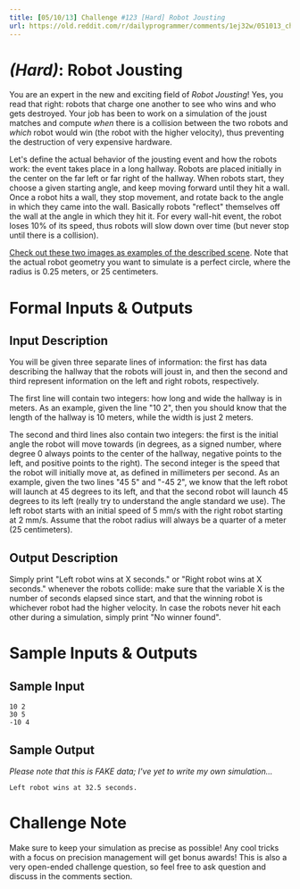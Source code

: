 ```yaml
---
title: [05/10/13] Challenge #123 [Hard] Robot Jousting
url: https://old.reddit.com/r/dailyprogrammer/comments/1ej32w/051013_challenge_123_hard_robot_jousting/
---
```


# [](#HardIcon) *(Hard)*: Robot Jousting

You are an expert in the new and exciting field of *Robot Jousting*! Yes, you read that right: robots that charge one another to see who wins and who gets destroyed. Your job has been to work on a simulation of the joust matches and compute *when* there is a collision between the two robots and *which* robot would win (the robot with the higher velocity), thus preventing the destruction of very expensive hardware.

Let's define the actual behavior of the jousting event and how the robots work: the event takes place in a long hallway. Robots are placed initially in the center on the far left or far right of the hallway. When robots start, they choose a given starting angle, and keep moving forward until they hit a wall. Once a robot hits a wall, they stop movement, and rotate back to the angle in which they came into the wall. Basically robots "reflect" themselves off the wall at the angle in which they hit it. For every wall-hit event, the robot loses 10% of its speed, thus robots will slow down over time (but never stop until there is a collision).

[Check out these two images as examples of the described scene](http://imgur.com/a/NSzpY). Note that the actual robot geometry you want to simulate is a perfect circle, where the radius is 0.25 meters, or 25 centimeters.

# Formal Inputs & Outputs
## Input Description

You will be given three separate lines of information: the first has data describing the hallway that the robots will joust in, and then the second and third represent information on the left and right robots, respectively.

The first line will contain two integers: how long and wide the hallway is in meters. As an example, given the line "10 2", then you should know that the length of the hallway is 10 meters, while the width is just 2 meters.

The second and third lines also contain two integers: the first is the initial angle the robot will move towards (in degrees, as a signed number, where degree 0 always points to the center of the hallway, negative points to the left, and positive points to the right). The second integer is the speed that the robot will initially move at, as defined in millimeters per second. As an example, given the two lines "45 5" and "-45 2", we know that the left robot will launch at 45 degrees to its left, and that the second robot will launch 45 degrees to its left (really try to understand the angle standard we use). The left robot starts with an initial speed of 5 mm/s with the right robot starting at 2 mm/s. Assume that the robot radius will always be a quarter of a meter (25 centimeters).

## Output Description

Simply print "Left robot wins at X seconds." or "Right robot wins at X seconds." whenever the robots collide: make sure that the variable X is the number of seconds elapsed since start, and that the winning robot is whichever robot had the higher velocity. In case the robots never hit each other during a simulation, simply print "No winner found".

# Sample Inputs & Outputs
## Sample Input

    10 2
    30 5
    -10 4

## Sample Output

*Please note that this is FAKE data; I've yet to write my own simulation...*

    Left robot wins at 32.5 seconds.

# Challenge Note

Make sure to keep your simulation as precise as possible! Any cool tricks with a focus on precision management will get bonus awards! This is also a very open-ended challenge question, so feel free to ask question and discuss in the comments section.